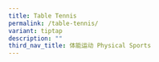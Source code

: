 ```yaml
---
title: Table Tennis
permalink: /table-tennis/
variant: tiptap
description: ""
third_nav_title: 体能运动 Physical Sports
---
```

